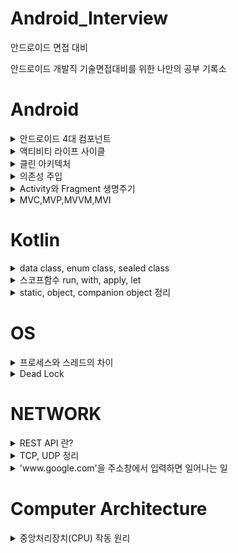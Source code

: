 # Android_Interview
안드로이드 면접 대비

안드로이드 개발직 기술면접대비를 위한 나만의 공부 기록소

# Android
<details>
<summary>안드로이드 4대 컴포넌트</summary>

[안드로이드 4대 컴포넌트](https://superohinsung.tistory.com/54)

</details>

<details>

<summary> 액티비티 라이프 사이클</summary>

[액티비티 라이프 사이클](https://superohinsung.tistory.com/56)

</details>

<details>

<summary> 클린 아키텍처</summary>

[클린 아키텍처](https://superohinsung.tistory.com/74)

</details>

<details>

<summary> 의존성 주입 </summary>

[의존성 주입]() // TODO

</details>

<details>

<summary> Activity와 Fragment 생명주기 </summary>

[Activity의 생명주기](https://superohinsung.tistory.com/56)

[Fragment의 생명주기](https://superohinsung.tistory.com/86)

</details>

<details>

<summary> MVC,MVP,MVVM,MVI </summary>

[MVC](https://superohinsung.tistory.com/64)

[MVP](https://superohinsung.tistory.com/65)

[MVVM](https://superohinsung.tistory.com/66)

[MVI]() // TODO

</details>

# Kotlin
<details>

<summary>data class, enum class, sealed class </summary>

[data class란](https://superohinsung.tistory.com/58)

[enum class란](https://superohinsung.tistory.com/59)

[sealed class란](https://superohinsung.tistory.com/61)

</details>

<details>

<summary>스코프함수 run, with, apply, let</summary>

[스코프 함수 정리](https://superohinsung.tistory.com/63)

</details>

<details>

<summary> static, object, companion object 정리 </summary>

[static, object, companion object 정리](https://superohinsung.tistory.com/83)

</details>


# OS
<details>
<summary>프로세스와 스레드의 차이</summary>

[프로세스와 스레드](https://superohinsung.tistory.com/69)

</details>

<details>

<summary>Dead Lock</summary>

[교착상태](https://superohinsung.tistory.com/73)

</details>

# NETWORK

<details>

<summary>REST API 란?</summary>

[REST API 란?](https://superohinsung.tistory.com/71)

</details>

<details> 

<summary> TCP, UDP 정리 </summary>

[TCP, UDP 정리]() // TODO

</details>

<details>

<summary>'www.google.com'을 주소창에서 입력하면 일어나는 일 </summary>

['www.google.com'을 주소창에서 입력하면 일어나는 일](https://superohinsung.tistory.com/85)

</details>

# Computer Architecture

<details>

<summary> 중앙처리장치(CPU) 작동 원리 </summary>

[중앙처리장치(CPU) 작동 원리](https://superohinsung.tistory.com/84)

</details>
